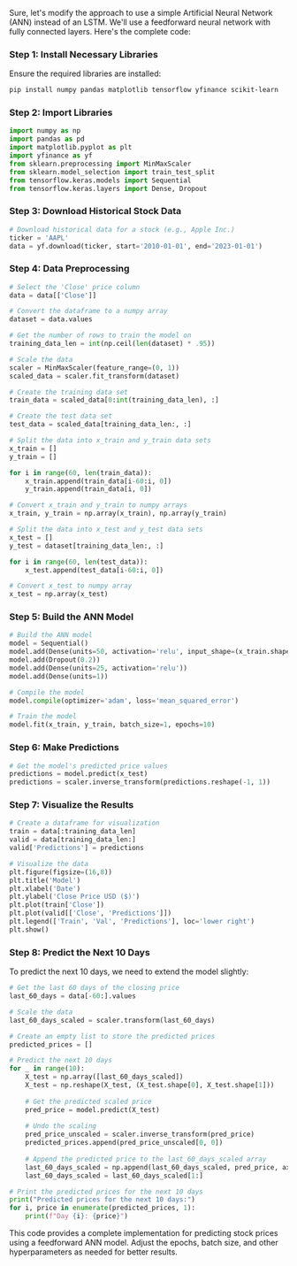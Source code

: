 Sure, let's modify the approach to use a simple Artificial Neural Network (ANN) instead of an LSTM. We'll use a feedforward neural network with fully connected layers. Here's the complete code:

### Step 1: Install Necessary Libraries

Ensure the required libraries are installed:

```bash
pip install numpy pandas matplotlib tensorflow yfinance scikit-learn
```

### Step 2: Import Libraries

```python
import numpy as np
import pandas as pd
import matplotlib.pyplot as plt
import yfinance as yf
from sklearn.preprocessing import MinMaxScaler
from sklearn.model_selection import train_test_split
from tensorflow.keras.models import Sequential
from tensorflow.keras.layers import Dense, Dropout
```

### Step 3: Download Historical Stock Data

```python
# Download historical data for a stock (e.g., Apple Inc.)
ticker = 'AAPL'
data = yf.download(ticker, start='2010-01-01', end='2023-01-01')
```

### Step 4: Data Preprocessing

```python
# Select the 'Close' price column
data = data[['Close']]

# Convert the dataframe to a numpy array
dataset = data.values

# Get the number of rows to train the model on
training_data_len = int(np.ceil(len(dataset) * .95))

# Scale the data
scaler = MinMaxScaler(feature_range=(0, 1))
scaled_data = scaler.fit_transform(dataset)

# Create the training data set
train_data = scaled_data[0:int(training_data_len), :]

# Create the test data set
test_data = scaled_data[training_data_len:, :]

# Split the data into x_train and y_train data sets
x_train = []
y_train = []

for i in range(60, len(train_data)):
    x_train.append(train_data[i-60:i, 0])
    y_train.append(train_data[i, 0])

# Convert x_train and y_train to numpy arrays
x_train, y_train = np.array(x_train), np.array(y_train)

# Split the data into x_test and y_test data sets
x_test = []
y_test = dataset[training_data_len:, :]

for i in range(60, len(test_data)):
    x_test.append(test_data[i-60:i, 0])

# Convert x_test to numpy array
x_test = np.array(x_test)
```

### Step 5: Build the ANN Model

```python
# Build the ANN model
model = Sequential()
model.add(Dense(units=50, activation='relu', input_shape=(x_train.shape[1],)))
model.add(Dropout(0.2))
model.add(Dense(units=25, activation='relu'))
model.add(Dense(units=1))

# Compile the model
model.compile(optimizer='adam', loss='mean_squared_error')

# Train the model
model.fit(x_train, y_train, batch_size=1, epochs=10)
```

### Step 6: Make Predictions

```python
# Get the model's predicted price values
predictions = model.predict(x_test)
predictions = scaler.inverse_transform(predictions.reshape(-1, 1))
```

### Step 7: Visualize the Results

```python
# Create a dataframe for visualization
train = data[:training_data_len]
valid = data[training_data_len:]
valid['Predictions'] = predictions

# Visualize the data
plt.figure(figsize=(16,8))
plt.title('Model')
plt.xlabel('Date')
plt.ylabel('Close Price USD ($)')
plt.plot(train['Close'])
plt.plot(valid[['Close', 'Predictions']])
plt.legend(['Train', 'Val', 'Predictions'], loc='lower right')
plt.show()
```

### Step 8: Predict the Next 10 Days

To predict the next 10 days, we need to extend the model slightly:

```python
# Get the last 60 days of the closing price
last_60_days = data[-60:].values

# Scale the data
last_60_days_scaled = scaler.transform(last_60_days)

# Create an empty list to store the predicted prices
predicted_prices = []

# Predict the next 10 days
for _ in range(10):
    X_test = np.array([last_60_days_scaled])
    X_test = np.reshape(X_test, (X_test.shape[0], X_test.shape[1]))
    
    # Get the predicted scaled price
    pred_price = model.predict(X_test)
    
    # Undo the scaling
    pred_price_unscaled = scaler.inverse_transform(pred_price)
    predicted_prices.append(pred_price_unscaled[0, 0])
    
    # Append the predicted price to the last_60_days_scaled array
    last_60_days_scaled = np.append(last_60_days_scaled, pred_price, axis=0)
    last_60_days_scaled = last_60_days_scaled[1:]

# Print the predicted prices for the next 10 days
print("Predicted prices for the next 10 days:")
for i, price in enumerate(predicted_prices, 1):
    print(f"Day {i}: {price}")
```

This code provides a complete implementation for predicting stock prices using a feedforward ANN model. Adjust the epochs, batch size, and other hyperparameters as needed for better results.
